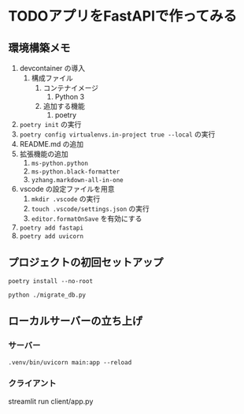 # TODOアプリをFastAPIで作ってみる

## 環境構築メモ

1. devcontainer の導入
   1. 構成ファイル
      1. コンテナイメージ
         1. Python 3
      2. 追加する機能
         1. poetry
2. `poetry init` の実行
3. `poetry config virtualenvs.in-project true --local` の実行
4. README.md の追加
5. 拡張機能の追加
   1. `ms-python.python`
   2. `ms-python.black-formatter`
   3. `yzhang.markdown-all-in-one`
6. vscode の設定ファイルを用意
   1. `mkdir .vscode` の実行
   2. `touch .vscode/settings.json` の実行
   3. `editor.formatOnSave` を有効にする
7. `poetry add fastapi`
8. `poetry add uvicorn`

## プロジェクトの初回セットアップ

`poetry install --no-root`

`python ./migrate_db.py`

## ローカルサーバーの立ち上げ

### サーバー

`.venv/bin/uvicorn main:app --reload`

### クライアント

streamlit run client/app.py
